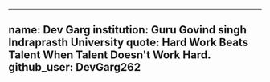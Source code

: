 
---
name: Dev Garg
institution: Guru Govind singh Indraprasth University
quote: Hard Work Beats Talent When Talent Doesn't Work Hard.
github_user: DevGarg262
---


